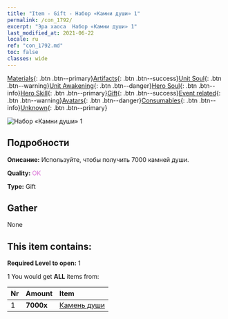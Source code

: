 ```yaml
---
title: "Item - Gift - Набор «Камни души» 1"
permalink: /con_1792/
excerpt: "Эра хаоса  Набор «Камни души» 1"
last_modified_at: 2021-06-22
locale: ru
ref: "con_1792.md"
toc: false
classes: wide
---
```

 [Materials](/ItemsRU/){: .btn .btn--primary}[Artifacts](/ItemsRU/Artifacts/){: .btn .btn--success}[Unit Soul](/ItemsRU/UnitSoul/){: .btn .btn--warning}[Unit Awakening](/ItemsRU/UnitAwakening/){: .btn .btn--danger}[Hero Soul](/ItemsRU/HeroSoul/){: .btn .btn--info}[Hero Skill](/ItemsRU/HeroSkill/){: .btn .btn--primary}[Gift](/ItemsRU/Gift/){: .btn .btn--success}[Event related](/ItemsRU/Events/){: .btn .btn--warning}[Avatars](/ItemsRU/Avatars/){: .btn .btn--danger}[Consumables](/ItemsRU/Consumables/){: .btn .btn--info}[Unknown](/ItemsRU/Unknown/){: .btn .btn--primary}

 ![Набор «Камни души» 1](/images/t/i_907414.png)

## Подробности
 **Описание:** Используйте, чтобы получить 7000 камней души.

 **Quality:** <span style="color: #DA70D6">OK</span>

 **Type:** Gift

## Gather

  None

## This item contains:

 **Required Level to open:** 1

 1 You would get **ALL** items  from:

  | Nr | Amount |     Item    |
  |:---|:-------|:------------|
  | 1 |  **7000x** | [Камень души ](/ItemsRU/con_923/) |  | 
